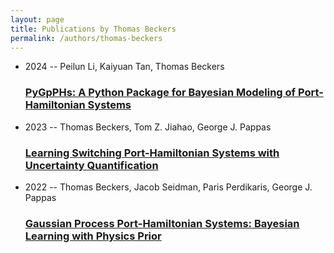 ```yaml
---
layout: page
title: Publications by Thomas Beckers
permalink: /authors/thomas-beckers
---
```


<ul class="post-list">
<li><span class='post-meta'>2024 -- Peilun Li, Kaiyuan Tan, Thomas Beckers</span><h3><a class='post-link' href="{{ site.baseurl }}/pygpphs-a-python-package-for-bayesian-modeling-of-port-hamiltonian-systems">PyGpPHs: A Python Package for Bayesian Modeling of Port-Hamiltonian Systems</a></h3></li>
<li><span class='post-meta'>2023 -- Thomas Beckers, Tom Z. Jiahao, George J. Pappas</span><h3><a class='post-link' href="{{ site.baseurl }}/learning-switching-port-hamiltonian-systems-with-uncertainty-quantification">Learning Switching Port-Hamiltonian Systems with Uncertainty Quantification</a></h3></li>
<li><span class='post-meta'>2022 -- Thomas Beckers, Jacob Seidman, Paris Perdikaris, George J. Pappas</span><h3><a class='post-link' href="{{ site.baseurl }}/gaussian-process-port-hamiltonian-systems-bayesian-learning-with-physics-prior">Gaussian Process Port-Hamiltonian Systems: Bayesian Learning with Physics Prior</a></h3></li>

</ul>
